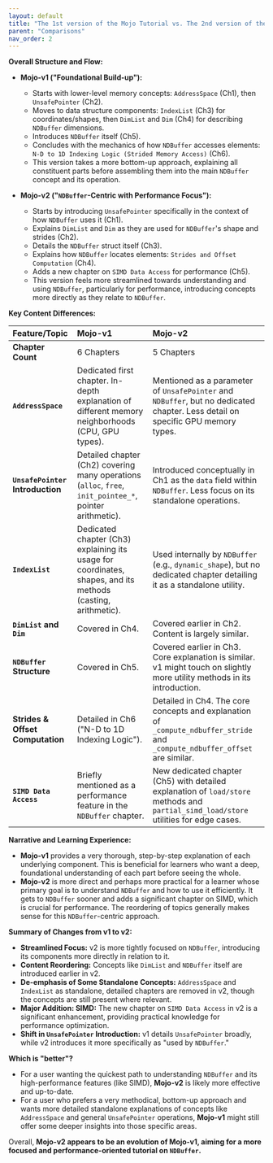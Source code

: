 ```yaml
---
layout: default
title: "The 1st version of the Mojo Tutorial vs. The 2nd version of the Mojo Tutorial"
parent: "Comparisons"
nav_order: 2
---
```


**Overall Structure and Flow:**

*   **Mojo-v1 ("Foundational Build-up"):**
    *   Starts with lower-level memory concepts: `AddressSpace` (Ch1), then `UnsafePointer` (Ch2).
    *   Moves to data structure components: `IndexList` (Ch3) for coordinates/shapes, then `DimList` and `Dim` (Ch4) for describing `NDBuffer` dimensions.
    *   Introduces `NDBuffer` itself (Ch5).
    *   Concludes with the mechanics of how `NDBuffer` accesses elements: `N-D to 1D Indexing Logic (Strided Memory Access)` (Ch6).
    *   This version takes a more bottom-up approach, explaining all constituent parts before assembling them into the main `NDBuffer` concept and its operation.

*   **Mojo-v2 ("`NDBuffer`-Centric with Performance Focus"):**
    *   Starts by introducing `UnsafePointer` specifically in the context of how `NDBuffer` uses it (Ch1).
    *   Explains `DimList` and `Dim` as they are used for `NDBuffer`'s shape and strides (Ch2).
    *   Details the `NDBuffer` struct itself (Ch3).
    *   Explains how `NDBuffer` locates elements: `Strides and Offset Computation` (Ch4).
    *   Adds a new chapter on `SIMD Data Access` for performance (Ch5).
    *   This version feels more streamlined towards understanding and using `NDBuffer`, particularly for performance, introducing concepts more directly as they relate to `NDBuffer`.

**Key Content Differences:**

| Feature/Topic                       | Mojo-v1                                                                                                | Mojo-v2                                                                                                                                |
| :---------------------------------- | :----------------------------------------------------------------------------------------------------- | :------------------------------------------------------------------------------------------------------------------------------------- |
| **Chapter Count**                 | 6 Chapters                                                                                             | 5 Chapters                                                                                                                             |
| **`AddressSpace`**                | Dedicated first chapter. In-depth explanation of different memory neighborhoods (CPU, GPU types).        | Mentioned as a parameter of `UnsafePointer` and `NDBuffer`, but no dedicated chapter. Less detail on specific GPU memory types.        |
| **`UnsafePointer` Introduction**    | Detailed chapter (Ch2) covering many operations (`alloc`, `free`, `init_pointee_*`, pointer arithmetic). | Introduced conceptually in Ch1 as the `data` field within `NDBuffer`. Less focus on its standalone operations.                           |
| **`IndexList`**                   | Dedicated chapter (Ch3) explaining its usage for coordinates, shapes, and its methods (casting, arithmetic). | Used internally by `NDBuffer` (e.g., `dynamic_shape`), but no dedicated chapter detailing it as a standalone utility.                  |
| **`DimList` and `Dim`**           | Covered in Ch4.                                                                                        | Covered earlier in Ch2. Content is largely similar.                                                                                    |
| **`NDBuffer` Structure**            | Covered in Ch5.                                                                                        | Covered earlier in Ch3. Core explanation is similar. v1 might touch on slightly more utility methods in its introduction.          |
| **Strides & Offset Computation**    | Detailed in Ch6 ("N-D to 1D Indexing Logic").                                                          | Detailed in Ch4. The core concepts and explanation of `_compute_ndbuffer_stride` and `_compute_ndbuffer_offset` are similar.      |
| **`SIMD Data Access`**            | Briefly mentioned as a performance feature in the `NDBuffer` chapter.                                  | New dedicated chapter (Ch5) with detailed explanation of `load/store` methods and `partial_simd_load/store` utilities for edge cases. |

**Narrative and Learning Experience:**

*   **Mojo-v1** provides a very thorough, step-by-step explanation of each underlying component. This is beneficial for learners who want a deep, foundational understanding of each part before seeing the whole.
*   **Mojo-v2** is more direct and perhaps more practical for a learner whose primary goal is to understand `NDBuffer` and how to use it efficiently. It gets to `NDBuffer` sooner and adds a significant chapter on SIMD, which is crucial for performance. The reordering of topics generally makes sense for this `NDBuffer`-centric approach.

**Summary of Changes from v1 to v2:**

*   **Streamlined Focus:** v2 is more tightly focused on `NDBuffer`, introducing its components more directly in relation to it.
*   **Content Reordering:** Concepts like `DimList` and `NDBuffer` itself are introduced earlier in v2.
*   **De-emphasis of Some Standalone Concepts:** `AddressSpace` and `IndexList` as standalone, detailed chapters are removed in v2, though the concepts are still present where relevant.
*   **Major Addition: SIMD:** The new chapter on `SIMD Data Access` in v2 is a significant enhancement, providing practical knowledge for performance optimization.
*   **Shift in `UnsafePointer` Introduction:** v1 details `UnsafePointer` broadly, while v2 introduces it more specifically as "used by `NDBuffer`."

**Which is "better"?**

*   For a user wanting the quickest path to understanding `NDBuffer` and its high-performance features (like SIMD), **Mojo-v2** is likely more effective and up-to-date.
*   For a user who prefers a very methodical, bottom-up approach and wants more detailed standalone explanations of concepts like `AddressSpace` and general `UnsafePointer` operations, **Mojo-v1** might still offer some deeper insights into those specific areas.

Overall, **Mojo-v2 appears to be an evolution of Mojo-v1, aiming for a more focused and performance-oriented tutorial on `NDBuffer`.**